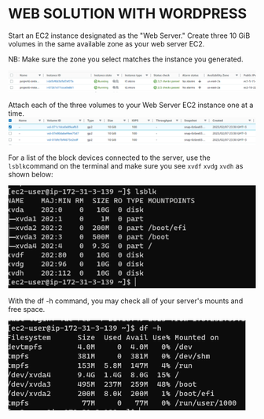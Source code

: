 # WEB SOLUTION WITH WORDPRESS 

Start an EC2 instance designated as the "Web Server." Create three 10 GiB volumes in the same available zone as your web server EC2.

NB: Make sure the zone you select matches the instance you generated.

![aws server](./images/thes%20ervers.png)

Attach each of the three volumes to your Web Server EC2 instance one at a time.
![EBS volumes attached](./images/the%20EBS%20volumes.png)

For a list of the block devices connected to the server, use the `lsblk`command on the terminal and make sure you see `xvdf` `xvdg` `xvdh` as shown below:

![block devices attached to the server](./images/lsblk.png)

With the df -h command, you may check all of your server's mounts and free space.

![mounts and free space](./images/mounts%20and%20free%20space%20.png)



